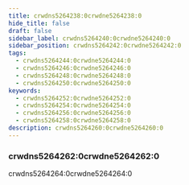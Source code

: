 ```yaml
---
title: crwdns5264238:0crwdne5264238:0
hide_title: false
draft: false
sidebar_label: crwdns5264240:0crwdne5264240:0
sidebar_position: crwdns5264242:0crwdne5264242:0
tags:
  - crwdns5264244:0crwdne5264244:0
  - crwdns5264246:0crwdne5264246:0
  - crwdns5264248:0crwdne5264248:0
  - crwdns5264250:0crwdne5264250:0
keywords:
  - crwdns5264252:0crwdne5264252:0
  - crwdns5264254:0crwdne5264254:0
  - crwdns5264256:0crwdne5264256:0
  - crwdns5264258:0crwdne5264258:0
description: crwdns5264260:0crwdne5264260:0
---
```


### crwdns5264262:0crwdne5264262:0

crwdns5264264:0crwdne5264264:0
